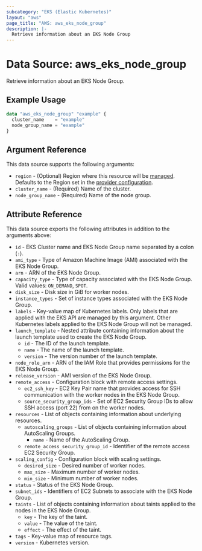 ```yaml
---
subcategory: "EKS (Elastic Kubernetes)"
layout: "aws"
page_title: "AWS: aws_eks_node_group"
description: |-
  Retrieve information about an EKS Node Group
---
```


# Data Source: aws_eks_node_group

Retrieve information about an EKS Node Group.

## Example Usage

```terraform
data "aws_eks_node_group" "example" {
  cluster_name    = "example"
  node_group_name = "example"
}
```

## Argument Reference

This data source supports the following arguments:

* `region` - (Optional) Region where this resource will be [managed](https://docs.aws.amazon.com/general/latest/gr/rande.html#regional-endpoints). Defaults to the Region set in the [provider configuration](https://registry.terraform.io/providers/hashicorp/aws/latest/docs#aws-configuration-reference).
* `cluster_name` - (Required) Name of the cluster.
* `node_group_name` - (Required) Name of the node group.

## Attribute Reference

This data source exports the following attributes in addition to the arguments above:

* `id` - EKS Cluster name and EKS Node Group name separated by a colon (`:`).
* `ami_type` - Type of Amazon Machine Image (AMI) associated with the EKS Node Group.
* `arn` - ARN of the EKS Node Group.
* `capacity_type` - Type of capacity associated with the EKS Node Group. Valid values: `ON_DEMAND`, `SPOT`.
* `disk_size` - Disk size in GiB for worker nodes.
* `instance_types` - Set of instance types associated with the EKS Node Group.
* `labels` - Key-value map of Kubernetes labels. Only labels that are applied with the EKS API are managed by this argument. Other Kubernetes labels applied to the EKS Node Group will not be managed.
* `launch_template` - Nested attribute containing information about the launch template used to create the EKS Node Group.
    * `id` - The ID of the launch template.
    * `name` - The name of the launch template.
    * `version` - The version number of the launch template.
* `node_role_arn` - ARN of the IAM Role that provides permissions for the EKS Node Group.
* `release_version` - AMI version of the EKS Node Group.
* `remote_access` - Configuration block with remote access settings.
    * `ec2_ssh_key` - EC2 Key Pair name that provides access for SSH communication with the worker nodes in the EKS Node Group.
    * `source_security_group_ids` - Set of EC2 Security Group IDs to allow SSH access (port 22) from on the worker nodes.
* `resources` - List of objects containing information about underlying resources.
    * `autoscaling_groups` - List of objects containing information about AutoScaling Groups.
        * `name` - Name of the AutoScaling Group.
    * `remote_access_security_group_id` - Identifier of the remote access EC2 Security Group.
* `scaling_config` - Configuration block with scaling settings.
    * `desired_size` - Desired number of worker nodes.
    * `max_size` - Maximum number of worker nodes.
    * `min_size` - Minimum number of worker nodes.
* `status` - Status of the EKS Node Group.
* `subnet_ids` - Identifiers of EC2 Subnets to associate with the EKS Node Group.
* `taints` - List of objects containing information about taints applied to the nodes in the EKS Node Group.
    * `key` - The key of the taint.
    * `value` - The value of the taint.
    * `effect` - The effect of the taint.
* `tags` - Key-value map of resource tags.
* `version` - Kubernetes version.
